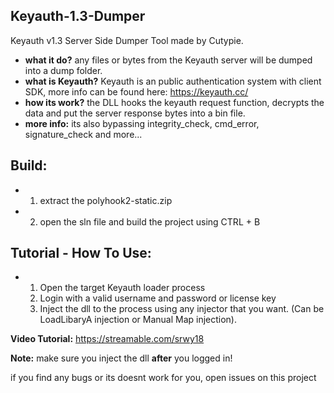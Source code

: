 ## Keyauth-1.3-Dumper
Keyauth v1.3 Server Side Dumper Tool made by Cutypie.

- **what it do?** any files or bytes from the Keyauth server will be dumped into a dump folder.
- **what is Keyauth?** Keyauth is an public authentication system with client SDK, more info can be found here: https://keyauth.cc/
- **how its work?** the DLL hooks the keyauth request function, decrypts the data and put the server response bytes into a bin file. 
- **more info:** its also bypassing integrity_check, cmd_error, signature_check and more...
## Build:
- 1. extract the polyhook2-static.zip
- 2. open the sln file and build the project using CTRL + B
  
## Tutorial - How To Use:
- 1. Open the target Keyauth loader process
  2. Login with a valid username and password or license key
  3. Inject the dll to the process using any injector that you want. (Can be LoadLibaryA injection or Manual Map injection).

__**Video Tutorial:**__
https://streamable.com/srwy18

**Note:** make sure you inject the dll **after** you logged in!

if you find any bugs or its doesnt work for you, open issues on this project
